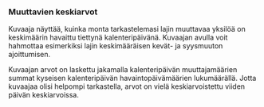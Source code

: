 ### Muuttavien keskiarvot

Kuvaaja näyttää, kuinka monta tarkastelemasi lajin muuttavaa yksilöä on keskimäärin havaittu tiettynä kalenteripäivänä. Kuvaajan avulla voit hahmottaa esimerkiksi lajin keskimääräisen kevät- ja syysmuuton ajoittumisen. 

Kuvaajan arvot on laskettu jakamalla kalenteripäivän muuttajamäärien summat kyseisen kalenteripäivän havaintopäivämäärien lukumäärällä. Jotta kuvaajaa olisi helpompi tarkastella, arvot on vielä keskiarvoistettu viiden päivän keskiarvoissa. 
